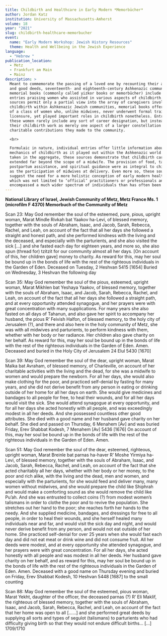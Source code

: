 ```yaml
---
title: Childbirth and Healthcare in Early Modern *Memorbücher*
author: Jordan Katz
institution: University of Massachusetts-Amherst
volume: 18
year: "2021"
slug: childbirth-healthcare-memorbucher
event:
  name: "Early Modern Workshop: Jewish History Resources"
  theme: Health and Wellbeing in the Jewish Experience
language:
  - "Hebrew "
publication_location:
  - Metz
  - Frankfurt am Main
  - Mainz
description: >
  Meant to commemorate the passing of a loved one by recounting their attributes
  and good deeds, seventeenth- and eighteenth-century Ashkenazic communal
  memorial books (commonly called yizkor books or memorbücher) include numerous
  entries praising women who assisted in various aspects of childbirth. Although
  sources permit only a partial view into the array of caregivers involved in
  childbirth within Ashkenazic Jewish communities, memorial books offer evidence
  of a class of women who, unlike midwives, never underwent formal training or
  licensure, yet played important roles in childbirth nonetheless. Entries for
  these women rarely include any sort of career designation, but instead frame
  their childbirth work as merely one aspect of a larger constellation of
  charitable contributions they made to the community. 

  <br>

  Formulaic in nature, individual entries offer little information about the
  mechanics of childbirth as it played out within the Ashkenazic world. But
  taken in the aggregate, these sources demonstrate that childbirth care
  extended far beyond the scope of a midwife. The provision of food, talismans,
  postpartum assistance, and spiritual guidance were as integral to childbirth
  as the participation of midwives at delivery. Even more so, these sources
  suggest the need for a more holistic conception of early modern healthcare,
  which was not limited to ‘official’ practitioners or professionals and
  encompassed a much wider spectrum of individuals than has often been assumed.
---
```

**National Library of Israel, Jewish Community of Metz, Metz France Ms. 1 (microfilm F 4370)
Memorbuch of the Community of Metz**

Scan 23: 
May God remember the soul of the esteemed, pure, pious, upright woman, Marat Mindle Rivkah bat Yaakov ha-Levi, of blessed memory, together with the souls of Abraham, Isaac, and Jacob, Sarah, Rebecca, Rachel, and Leah, on account of the fact that all her days she followed a straight and honest path, and she performed kindness with the living and the deceased, and especially with the parturients, and she also visited the sick […] and she fasted each day for eighteen years, and more so, she also spun (thread for) tzitzit for our community almost all her days. [On account of this, her children gave] money to charity. As reward for this, may her soul be bound up in the bonds of life with the rest of the righteous individuals in the Garden of Eden.
Deceased on Tuesday, 2 Heshvan 5415 [1654]
Buried on Wednesday, 3 Heshvan the following day

Scan 35: 
May God remember the soul of the pious, esteemed, upright woman, Marat Mikhlen bat Yeshaya Yaakov, of blessed memory, together with the souls of Abraham, Isaac, and Jacob, Sarah, Rebecca, Rachel, and Leah, on account of the fact that all her days she followed a straight path, and at every opportunity attended synagogue, and her prayers were with great concentration with many supplications. For many years she also fasted on all days of Tahanun, and also gave her spirit to accompany her husband, the pious R’ Feivish Halfon, of blessed memory, to the holy city of Jerusalem (?), and there and also here in the holy community of Metz, she was with all midwives and parturients, to perform kindness with them, whether with her body or her radiance. Her children also gave charity on her behalf. As reward for this, may her soul be bound up in the bonds of life with the rest of the righteous individuals in the Garden of Eden. Amen.
Deceased and buried in the Holy City of Jerusalem
24 Elul 5430 [1670]

Scan 39:
May God remember the soul of the dear, upright woman, Marat Malka bat Avraham, of blessed memory, of Charleville, on account of her charitable activities with the living and the dead, for she was a midwife to women and would prepare the newborn. For all her days, she would also make clothing for the poor, and practiced self-denial by fasting for many years, and she did not derive benefit from any person in eating or drinking outside of her home for all her days on earth. She would give medicines and bandages to all people for free, to heal their wounds, and for all her days would visit the sick. She would attend synagogue at every opportunity, and for all her days she acted honestly with all people, and was exceedingly modest in all her deeds. And she possessed countless other good attributes. She died with a good name and her husband gave charity on her behalf. 
She died and passed on Thursday, 6 Menahem [Av] and was buried Friday, Erev Shabbat Kodesh, 7 Menahem [Av] 5436 [1676]
On account of this, may her soul be bound up in the bonds of life with the rest of the righteous individuals in the Garden of Eden. Amen.


Scan 51:
May God remember the soul of the dear, esteemed, righteous, upright woman, Marat Breinle bat parnas ha-haver R’ Moshe Yirmiya ha-Levi, of blessed memory, together with the souls of Abraham, Isaac, and Jacob, Sarah, Rebecca, Rachel, and Leah, on account of the fact that she acted charitably all her days, whether with her body or her money, to the poor and rich alike, with the living and the dead, men and women, and especially with the parturients, for she would feed and deliver many, many women without midwives, and she would prepare the child like Shiphrah and would make a comforting sound as she would remove the child like Pu’ah. And she was entrusted to collect coins (?) from modest women’s talismans in order to clothe the poor and to revive the population. She stretches out her hand to the poor; she reaches forth her hands to the needy. And she supplied medicine, bandages, and dressings for free to all people, in order to heal their wounds, and she herself healed many individuals near and far, and would visit the sick day and night, and would never derive benefit from any person, and would not eat outside of her home. She practiced self-denial for over 25 years when she would fast each day and did not eat meat or drink wine and did not consume fruit. All her deeds were modest, and at every opportunity she attended synagogue, and her prayers were with great concentration. For all her days, she acted honestly with all people and was modest in all her deeds. Her husband gave charity on her behalf, and as reward for this, may her soul be bound up in the bonds of life with the rest of the righteous individuals in the Garden of Eden. Amen.
Deceased with a good name on Thursday evening and buried on Friday, Erev Shabbat Kodesh, 10 Heshvan 5448 [1687] to the small counting

Scan 88:
May God remember the soul of the esteemed, pious woman, Marat Yekht, daughter of the officer, the deceased parnas (?) R’ Eli Maklif, the righteous of blessed memory, together with the souls of Abraham, Isaac, and Jacob, Sarah, Rebecca, Rachel, and Leah, on account of the fact that her home was open to all [……] 
and she performed great deeds by supplying all sorts and types of segulot (talismans) to parturients who had difficulty giving birth so that they would not endure difficult births…
[…]
1709/1710
